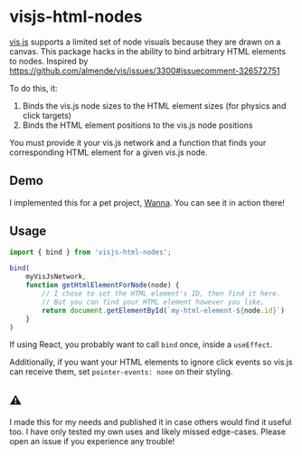 # visjs-html-nodes

[vis.js](https://visjs.org/) supports a limited set of node visuals because they are drawn on a canvas.
This package hacks in the ability to bind arbitrary HTML elements to nodes.
Inspired by https://github.com/almende/vis/issues/3300#issuecomment-326572751

To do this, it:

1. Binds the vis.js node sizes to the HTML element sizes (for physics and click targets)
2. Binds the HTML element positions to the vis.js node positions

You must provide it your vis.js network and a function that finds your corresponding HTML element for a given vis.js node.

## Demo

I implemented this for a pet project, [Wanna](https://wanna.social). You can see it in action there!

## Usage

```javascript
import { bind } from 'visjs-html-nodes';

bind(
    myVisJsNetwork, 
    function getHtmlElementForNode(node) {
        // I chose to set the HTML element's ID, then find it here.
        // But you can find your HTML element however you like.
        return document.getElementById(`my-html-element-${node.id}`)
    }
)
```

If using React, you probably want to call `bind` once, inside a `useEffect`.

Additionally, if you want your HTML elements to ignore click events so vis.js
can receive them, set `pointer-events: none` on their styling.

## ⚠️ 

I made this for my needs and published it in case others would find it useful too.
I have only tested my own uses and likely missed edge-cases.
Please open an issue if you experience any trouble!
